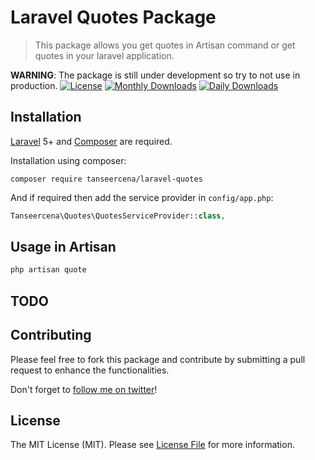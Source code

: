 # Laravel Quotes Package

>This package allows you get quotes in Artisan command or get quotes in your laravel application.


**WARNING**: The package is still under development so try to not use in production.
[![License](https://poser.pugx.org/tanseercena/laravel-quotes/license)](https://packagist.org/packages/tanseercena/laravel-quotes)
[![Monthly Downloads](https://poser.pugx.org/tanseercena/laravel-quotes/d/monthly)](https://packagist.org/packages/tanseercena/laravel-quotes)
[![Daily Downloads](https://poser.pugx.org/tanseercena/laravel-quotes/d/daily)](https://packagist.org/packages/tanseercena/laravel-quotes)

## Installation
[Laravel](https://laravel.com/) 5+ and [Composer](https://getcomposer.org) are required.

Installation using composer:

```
composer require tanseercena/laravel-quotes
```
And if required then add the service provider in `config/app.php`:

```php
Tanseercena\Quotes\QuotesServiceProvider::class,
```

## Usage in Artisan
```bash
php artisan quote
```

## TODO


## Contributing

Please feel free to fork this package and contribute by submitting a pull request to enhance the functionalities.

Don't forget to [follow me on twitter](https://twitter.com/tanseercena)!

## License

The MIT License (MIT). Please see [License File](LICENSE.md) for more information.
